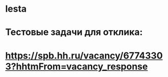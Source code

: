 # lesta

# Тестовые задачи для отклика:
# https://spb.hh.ru/vacancy/67743303?hhtmFrom=vacancy_response
